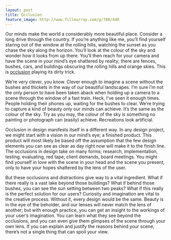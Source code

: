 ```yaml
---
layout: post
title: Occlusion
feature_image: http://www.fillmurray.com/g/780/440
---
```


Our minds make the world a considerably more beautiful place. Consider a long drive through the country. If you’re anything like me, you’ll find yourself staring out of the window at the rolling hills, watching the sunset as you chase the sky along the horizon. You’ll look at the colour of the sky and wonder how it looks from up there. You’ll then reach for your camera and have the scene in your mind’s eye shattered by reality; there are fences, bushes, cars, and buildings obscuring the rolling hills and orange skies. This is [occlusion](http://stackoverflow.com/questions/2764238/image-processing-what-are-occlusions) playing its dirty trick.

We’re very clever, you know. Clever enough to imagine a scene without the bushes and thickets in the way of our beautiful landscapes. I’m sure I’m not the only person to have been taken aback when holding up a camera to a scene through the window of a fast train. Heck, I’ve seen it enough times. People holding their phones up, waiting for the bushes to clear. We’re trying to capture a kind of beauty only our minds can achieve. It’s the same as the colour of the sky. Try as you may, the colour of the sky is something no painting or photograph can (easily) achieve. Recreations look artificial.

Occlusion in design manifests itself in a different way. In any design project, we might start with a vision in our mind’s eye; a finished product. This product will most likely be based off the assumption that the few design elements you can see as clear as day right now will make it to the finish line. The occlusions in design take on many forms; research, implementation, testing, evaluating, red tape, client demands, board meetings. You might find yourself in love with the scene in your head and the scene you present, only to have your hopes shattered by the lens of the user.

But these occlusions and distractions give way to a vital ingredient. What if there really is a vast lake beyond those buildings? What if behind those bushes, you can see the sun setting between two peaks? What if this really is the perfect solution for our users? Curiosity and imagination are vital to the creative process. Without it, every design would be the same. Beauty is in the eye of the beholder, and our lenses will never match the lens of another; but with enough practice, you can get an insight to the workings of your user’s imagination. You can learn what they see beyond the occlusions, and you can even give them glimpses of the scene through your own lens. If you can explain and justify the reasons behind your scene, there’s not a single thing that can spoil your view.
